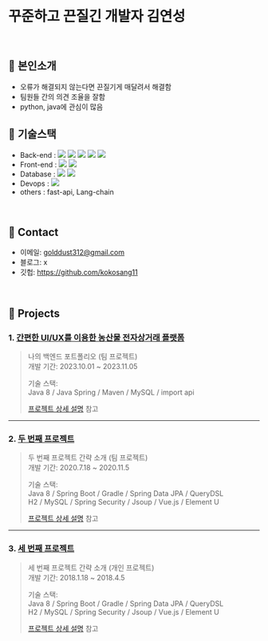 # 꾸준하고 끈질긴 개발자 김연성
> 
</br>

## :pushpin: 본인소개
  - 오류가 해결되지 않는다면 끈질기게 매달려서 해결함
  - 팀원들 간의 의견 조율을 잘함
  - python, java에 관심이 많음

## :pushpin: 기술스택
  - Back-end : <img src="https://img.shields.io/badge/python-3776AB?style=for-the-badge&logo=python&logoColor=white"> <img src="https://img.shields.io/badge/java-007396?style=for-the-badge&logo=java&logoColor=white"> <img src="https://img.shields.io/badge/javascript-F7DF1E?style=for-the-badge&logo=javascript&logoColor=black"> <img src="https://img.shields.io/badge/spring-6DB33F?style=for-the-badge&logo=spring&logoColor=white"> <img src="https://img.shields.io/badge/gradle-02303A?style=for-the-badge&logo=gradle&logoColor=white"> 
  - Front-end : <img src="https://img.shields.io/badge/html5-E34F26?style=for-the-badge&logo=html5&logoColor=white"> <img src="https://img.shields.io/badge/css-1572B6?style=for-the-badge&logo=css3&logoColor=white">
  - Database : <img src="https://img.shields.io/badge/oracle-F80000?style=for-the-badge&logo=oracle&logoColor=white"> <img src="https://img.shields.io/badge/mysql-4479A1?style=for-the-badge&logo=mysql&logoColor=white"> 
  - Devops : <img src="https://img.shields.io/badge/amazonaws-232F3E?style=for-the-badge&logo=amazonaws&logoColor=white">
  - others : fast-api, Lang-chain
</br>

## :pushpin: Contact
- 이메일: golddust312@gmail.com
- 블로그: x
- 깃헙: https://github.com/kokosang11

</br>

## :pushpin: Projects
### 1. [간편한 UI/UX를 이용한 농산물 전자상거래 플랫폼](https://github.com/2023-SMHRD-IS-AI1/HRGR.git)
>나의 백엔드 포트폴리오 (팀 프로젝트)  
>개발 기간: 2023.10.01 ~ 2023.11.05
>  
>기술 스택:  
>Java 8 / Java Spring / Maven / MySQL / import api
>  
>[프로젝트 상세 설명](https://github.com/2023-SMHRD-IS-AI1/HRGR.git) 참고

---

### 2. [두 번째 프로젝트](https://github.com/JungHyung2/gitio.io)
>두 번째 프로젝트 간략 소개  (팀 프로젝트)  
>개발 기간: 2020.7.18 ~ 2020.11.5  
>  
>기술 스택:  
>Java 8 / Spring Boot / Gradle / Spring Data JPA / QueryDSL  
>H2 / MySQL / Spring Security / Jsoup / Vue.js / Element U  
>  
>[프로젝트 상세 설명](https://github.com/JungHyung2/gitio.io) 참고

---

### 3. [세 번째 프로젝트](https://github.com/JungHyung2/gitio.io)
>세 번째 프로젝트 간략 소개  (개인 프로젝트)  
>개발 기간: 2018.1.18 ~ 2018.4.5  
>  
>기술 스택:  
>Java 8 / Spring Boot / Gradle / Spring Data JPA / QueryDSL  
>H2 / MySQL / Spring Security / Jsoup / Vue.js / Element U  
>  
>[프로젝트 상세 설명](https://github.com/JungHyung2/gitio.io) 참고
